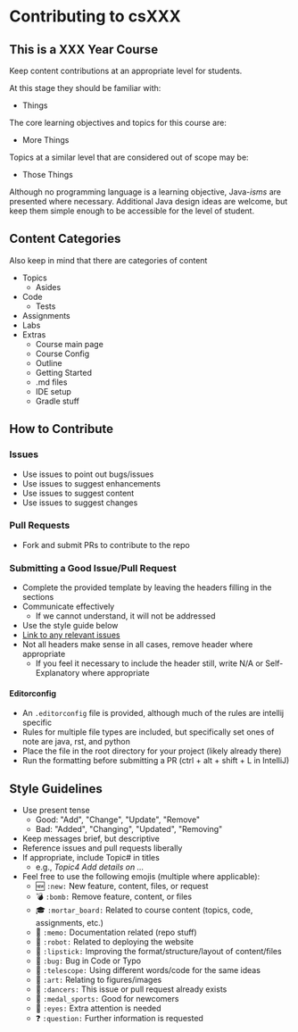 # Contributing to csXXX

## This is a XXX Year Course

Keep content contributions at an appropriate level for students.

At this stage they should be familiar with:

* Things

The core learning objectives and topics for this course are:

* More Things

Topics at a similar level that are considered out of scope may be:

* Those Things

Although no programming language is a learning objective, Java-*isms* are presented where necessary. Additional Java
design ideas are welcome, but keep them simple enough to be accessible for the level of student.

## Content Categories

Also keep in mind that there are categories of content

* Topics
    * Asides
* Code
    * Tests
* Assignments
* Labs
* Extras
    * Course main page
    * Course Config
    * Outline
    * Getting Started
    * .md files
    * IDE setup
    * Gradle stuff

## How to Contribute

### Issues

* Use issues to point out bugs/issues
* Use issues to suggest enhancements
* Use issues to suggest content
* Use issues to suggest changes

### Pull Requests

* Fork and submit PRs to contribute to the repo

### Submitting a Good Issue/Pull Request

* Complete the provided template by leaving the headers filling in the sections
* Communicate effectively
    * If we cannot understand, it will not be addressed
* Use the style guide below
* [Link to any relevant issues](https://docs.github.com/en/issues/tracking-your-work-with-issues/creating-issues/linking-a-pull-request-to-an-issue)
* Not all headers make sense in all cases, remove header where appropriate
    * If you feel it necessary to include the header still, write N/A or Self-Explanatory where appropriate

#### Editorconfig

* An `.editorconfig` file is provided, although much of the rules are intellij specific
* Rules for multiple file types are included, but specifically set ones of note are java, rst, and python
* Place the file in the root directory for your project (likely already there)
* Run the formatting before submitting a PR (ctrl + alt + shift + L in IntelliJ)

## Style Guidelines

* Use present tense
    * Good: "Add", "Change", "Update", "Remove"
    * Bad: "Added", "Changing", "Updated", "Removing"
* Keep messages brief, but descriptive
* Reference issues and pull requests liberally
* If appropriate, include Topic# in titles
    * e.g., _Topic4 Add details on ..._
* Feel free to use the following emojis (multiple where applicable):
    * :new: `:new:` New feature, content, files, or request
    * :bomb: `:bomb:` Remove feature, content, or files
    * :mortar_board: `:mortar_board:` Related to course content (topics, code, assignments, etc.)
    * :memo: `:memo:` Documentation related (repo stuff)
    * :robot: `:robot:` Related to deploying the website
    * :lipstick: `:lipstick:` Improving the format/structure/layout of content/files
    * :bug: `:bug:` Bug in Code or Typo
    * :telescope: `:telescope:` Using different words/code for the same ideas
    * :art: `:art:` Relating to figures/images
    * :dancers: `:dancers:` This issue or pull request already exists
    * :medal_sports: `:medal_sports:` Good for newcomers
    * :eyes: `:eyes:` Extra attention is needed
    * :question: `:question:` Further information is requested